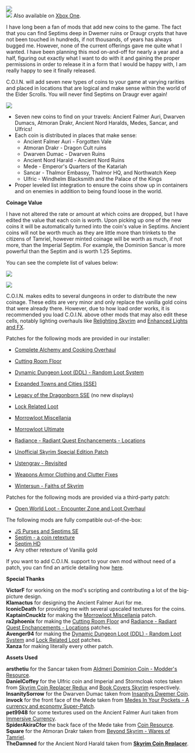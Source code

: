 ![](https://raw.githubusercontent.com/PierreDespereaux/PierreDespereaux/master/assets/images/banners/C.O.I.N.png)\
[![](https://raw.githubusercontent.com/PierreDespereaux/PierreDespereaux/master/assets/images/Xbox%20Tiny.png)](https://bethesda.net/en/mods/skyrim/mod-detail/4220943)﻿ Also available on [Xbox One](https://bethesda.net/en/mods/skyrim/mod-detail/4220943)﻿.

I have long been a fan of mods that add new coins to the game. The fact that you can find Septims deep in Dwemer ruins or Draugr crypts that have not been touched in hundreds, if not thousands, of years has always bugged me. However, none of the current offerings gave me quite what I wanted. I have been planning this mod on-and-off for nearly a year and a half, figuring out exactly what I want to do with it and gaining the proper permissions in order to release it in a form that I would be happy with, I am really happy to see it finally released.

C.O.I.N. will add seven new types of coins to your game at varying rarities and placed in locations that are logical and make sense within the world of the Elder Scrolls. You will never find Septims on Draugr ever again!

![](https://raw.githubusercontent.com/PierreDespereaux/PierreDespereaux/master/assets/images/banners/Features.png)

- Seven new coins to find on your travels: Ancient Falmer Auri, Dwarven Dumacs, Atmoran Drakr, Ancient Nord Haralds, Medes, Sancar, and Ulfrics!
- Each coin is distributed in places that make sense:  
    - Ancient Falmer Auri - Forgotten Vale  
    - Atmoran Drakr - Dragon Cult ruins  
    - Dwarven Dumac - Dwarven Ruins  
    - Ancient Nord Harald - Ancient Nord Ruins  
    - Mede - Emperor's Quarters of the Katariah  
    - Sancar - Thalmor Embassy, Thalmor HQ, and Northwatch Keep  
    - Ulfric - Windhelm Blacksmith and the Palace of the Kings  
- Proper leveled list integration to ensure the coins show up in containers and on enemies in addition to being found loose in the world.

__**Coinage Value**__

I have not altered the rate or amount at which coins are dropped, but I have edited the value that each coin is worth. Upon picking up one of the new coins it will be automatically turned into the coin's value in Septims. Ancient coins will not be worth much as they are little more than trinkets to the citizens of Tamriel, however minted coinage will be worth as much, if not more, than the Imperial Septim. For example, the Dominion Sancar is more powerful than the Septim and is worth 1.25 Septims.

You can see the complete list of values below:

![](https://raw.githubusercontent.com/PierreDespereaux/PierreDespereaux/master/assets/images/coin/images/Coin%20Chart.PNG)

![](https://raw.githubusercontent.com/PierreDespereaux/PierreDespereaux/master/assets/images/banners/Compatibility.png)

C.O.I.N. makes edits to several dungeons in order to distribute the new coinage. These edits are very minor and only replace the vanilla gold coins that were already there. However, due to how load order works, it is recommended you load C.O.I.N. above other mods that may also edit these cells, notably lighting overhauls like [Relighting Skyrim](https://www.nexusmods.com/skyrimspecialedition/mods/8586) and [Enhanced Lights and FX](https://www.nexusmods.com/skyrimspecialedition/mods/2424).

Patches for the following mods are provided in our installer:

-   [Complete Alchemy and Cooking Overhaul](https://www.nexusmods.com/skyrimspecialedition/mods/19924)﻿
-   [Cutting Room Floor](https://www.nexusmods.com/skyrimspecialedition/mods/276/)﻿
-   [Dynamic Dungeon Loot (DDL) - Random Loot System](https://www.nexusmods.com/skyrimspecialedition/mods/10308/)﻿
-   [Expanded Towns and Cities (SSE)](https://www.nexusmods.com/skyrimspecialedition/mods/13552)﻿
-   [Legacy of the Dragonborn SSE](https://www.nexusmods.com/skyrimspecialedition/mods/11802)﻿ (no new displays)
-   [Lock Related Loot](https://www.nexusmods.com/skyrimspecialedition/mods/11342/)﻿
-   [Morrowloot Miscellania](https://www.nexusmods.com/skyrimspecialedition/mods/27094)﻿
-   [Morrowloot Ultimate](https://www.nexusmods.com/skyrimspecialedition/mods/3058)﻿
-   [Radiance - Radiant Quest Enchancements - Locations](https://www.nexusmods.com/skyrimspecialedition/mods/45419)﻿

-   [Unofficial Skyrim Special Edition Patch](https://www.nexusmods.com/skyrimspecialedition/mods/266/)﻿
-   [Ustengrav - Revisited](https://www.nexusmods.com/skyrimspecialedition/mods/33878)﻿
-   [Weapons Armor Clothing and Clutter Fixes](https://www.nexusmods.com/skyrimspecialedition/mods/18994)﻿﻿
-   [Wintersun - Faiths of Skyrim](https://www.nexusmods.com/skyrimspecialedition/mods/22506)

Patches for the following mods are provided via a third-party patch:

-   [Open World Loot - Encounter Zone and Loot Overhaul](https://www.nexusmods.com/skyrimspecialedition/mods/51489/)

The following mods are fully compatible out-of-the-box:

-   [JS Purses and Septims SE](https://www.nexusmods.com/skyrimspecialedition/mods/37306)﻿
-   [Septim - a coin retexture](https://www.nexusmods.com/skyrimspecialedition/mods/24465)﻿
-   [Septim HD](https://www.nexusmods.com/skyrimspecialedition/mods/22170)﻿
-   Any other retexture of Vanilla gold

If you want to add C.O.I.N. support to your own mod without need of a patch, you can find an article detailing how [here](https://www.nexusmods.com/skyrimspecialedition/articles/3150).

__**Special Thanks**__

**VictorF** for working on the mod's scripting and contributing a lot of the big-picture design.\
**Klamactus** for designing the Ancient Falmer Auri for me.\
**IconicDeath** for providing me with several upscaled textures for the coins.\
**KaptainCnucklz** for making the [Morrowloot Miscellania](https://www.nexusmods.com/skyrimspecialedition/mods/27094) patch.\
**ra2phoenix** for making the [Cutting Room Floor](https://www.nexusmods.com/skyrimspecialedition/mods/276/)﻿ and [Radiance - Radiant Quest Enchancements - Locations](https://www.nexusmods.com/skyrimspecialedition/mods/45419)﻿ patches.\
**Avenger94** for making the [Dynamic Dungeon Loot (DDL) - Random Loot System](https://www.nexusmods.com/skyrimspecialedition/mods/10308/)﻿ and [Lock Related Loot](https://www.nexusmods.com/skyrimspecialedition/mods/11342/)﻿ patches.\
**Xanza** for making literally every other patch.

__**Assets Used**__

**arsthetiu** for the Sancar taken from [Aldmeri Dominion Coin - Modder's Resource](https://www.nexusmods.com/skyrimspecialedition/mods/47218)﻿.\
**DanielCoffey** for the Ulfric coin and Imperial and Stormcloak notes taken from [Skyrim Coin Replacer Redux](https://www.nexusmods.com/skyrim/mods/48195/) ﻿and [Book Covers Skyrim](https://www.nexusmods.com/skyrimspecialedition/mods/901) respectively.\
**InsanitySorrow** for the Dwarven Dumac taken from [Insanitys Dwemer Coin](https://www.nexusmods.com/skyrim/mods/33812)﻿.\
**invock** for the front face of the Mede taken from [Medes In Your Pockets - A currency and economy Super-Patch](https://www.nexusmods.com/skyrimspecialedition/mods/26097).\
**pet9948** for some textures used on the Ancient Falmer Auri taken from [Immersive Currency](https://lastrium.com/index.php?/files/file/9-immersive-currency-gold-and-silver-coins/)﻿.\
**SpiderAkiraCfor** the back face of the Mede take from [Coin Resource](https://www.nexusmods.com/skyrim/mods/45063)﻿.\
**Square** for the Atmoran Drakr taken from [Beyond Skyrim - Wares of Tamriel](https://www.nexusmods.com/skyrimspecialedition/mods/31519).\
**TheDamned** for the Ancient Nord Harald taken from **[Skyrim Coin Replacer](https://web.archive.org/web/20131210095057/http://www.nexusmods.com/skyrim/mods/8611/)**.

